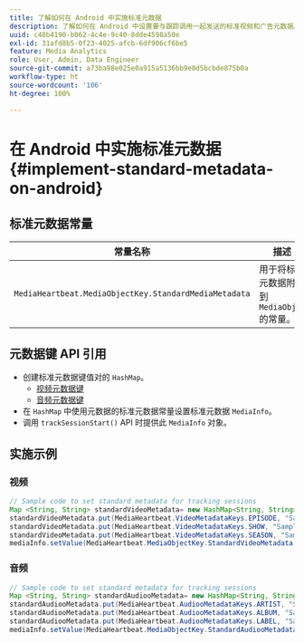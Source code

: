 ```yaml
---
title: 了解如何在 Android 中实施标准元数据
description: 了解如何在 Android 中设置要与跟踪调用一起发送的标准视频和广告元数据。
uuid: c48b4190-b062-4c4e-9c40-8dde4598a50e
exl-id: 31afd8b5-0f23-4025-afcb-6df906cf6be5
feature: Media Analytics
role: User, Admin, Data Engineer
source-git-commit: a73ba98e025e0a915a5136bb9e0d5bcbde875b0a
workflow-type: ht
source-wordcount: '106'
ht-degree: 100%

---
```


# 在 Android 中实施标准元数据{#implement-standard-metadata-on-android}

## 标准元数据常量

| 常量名称 | 描述   |
|---|---|
| `MediaHeartbeat.MediaObjectKey.StandardMediaMetadata` | 用于将标准元数据附加到 `MediaObject` 的常量。 |

## 元数据键 API 引用

* 创建标准元数据键值对的 `HashMap`。
   * [视频元数据键](https://adobe-marketing-cloud.github.io/media-sdks/reference/android/com/adobe/primetime/va/simple/MediaHeartbeat.VideoMetadataKeys.html)
   * [音频元数据键](https://adobe-marketing-cloud.github.io/media-sdks/reference/android/com/adobe/primetime/va/simple/MediaHeartbeat.AudioMetadataKeys.html)
* 在 `HashMap` 中使用元数据的标准元数据常量设置标准元数据 `MediaInfo`。
* 调用 `trackSessionStart()` API 时提供此 `MediaInfo` 对象。

## 实施示例

### 视频

```java
// Sample code to set standard metadata for tracking sessions 
Map <String, String> standardVideoMetadata= new HashMap<String, String>(); 
standardVideoMetadata.put(MediaHeartbeat.VideoMetadataKeys.EPISODE, "Sample Episode"); 
standardVideoMetadata.put(MediaHeartbeat.VideoMetadataKeys.SHOW, "Sample Show"); 
standardVideoMetadata.put(MediaHeartbeat.VideoMetadataKeys.SEASON, "Sample Season"); 
mediaInfo.setValue(MediaHeartbeat.MediaObjectKey.StandardVideoMetadata, standardVideoMetadata);
```

### 音频

```java
// Sample code to set standard metadata for tracking sessions 
Map <String, String> standardAudiooMetadata= new HashMap<String, String>(); 
standardAudiooMetadata.put(MediaHeartbeat.AudiooMetadataKeys.ARTIST, "Sample Artist"); 
standardAudiooMetadata.put(MediaHeartbeat.AudiooMetadataKeys.ALBUM, "Sample Album"); 
standardAudiooMetadata.put(MediaHeartbeat.AudiooMetadataKeys.LABEL, "Sample Label"); 
mediaInfo.setValue(MediaHeartbeat.MediaObjectKey.StandardAudiooMetadata, standardAudiooMetadata);
```
